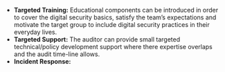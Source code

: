 
* **Targeted Training:** Educational components can be introduced in order to cover the digital security basics, satisfy the team’s expectations and motivate the target group to include digital security practices in their everyday lives.
* **Targeted Support:** The auditor can provide small targeted technical/policy development support where there expertise overlaps and the audit time-line allows. 
* **Incident Response:**  
